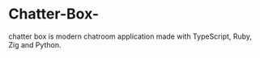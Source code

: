 # Chatter-Box-
chatter box is modern chatroom application made with TypeScript, Ruby, Zig and Python. 
